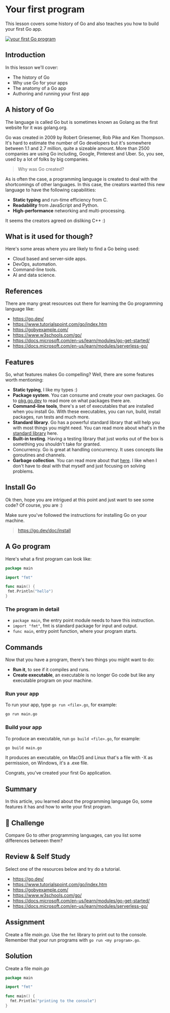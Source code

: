 # Your first program

This lesson covers some history of Go and also teaches you how to build your first Go app.

[![your first Go program](https://img.youtube.com/vi/Sb98X2HhHpQ/0.jpg)](https://www.youtube.com/watch?v=Sb98X2HhHpQ)

## Introduction

In this lesson we'll cover:

- The history of Go
- Why use Go for your apps
- The anatomy of a Go app
- Authoring and running your first app

## A history of Go

The language is called Go but is sometimes known as Golang as the first website for it was golang.org.

Go was created in 2009 by Robert Griesemer, Rob Pike and Ken Thompson. It's hard to estimate the number of Go developers but it's somewhere between 1.1 and 2.7 million, quite a sizeable amount. More than 2500 companies are using Go including, Google, Pinterest and Uber. So, you see, used by a lot of folks by big companies.

> Why was Go created?

As is often the case, a programming language is created to deal with the shortcomings of other languages. In this case, the creators wanted this new language to have the following capabilities:

- **Static typing** and run-time efficiency from C.
- **Readability** from JavaScript and Python.
- **High-performance** networking and multi-processing.

It seems the creators agreed on disliking C++ :)

## What is it used for though?

Here's some areas where you are likely to find a Go being used:

- Cloud based and server-side apps.
- DevOps, automation.
- Command-line tools.
- AI and data science.

## References

There are many great resources out there for learning the Go programming language like:

- <https://go.dev/>
- <https://www.tutorialspoint.com/go/index.htm>
- <https://gobyexample.com/>
- <https://www.w3schools.com/go/>
- <https://docs.microsoft.com/en-us/learn/modules/go-get-started/>
- <https://docs.microsoft.com/en-us/learn/modules/serverless-go/>

## Features

So, what features makes Go compelling? Well, there are some features worth mentioning:

- **Static typing**, I like my types :)
- **Package system**. You can consume and create your own packages. Go to [pkg.go.dev](https://pkg.go.dev/) to read more on what packages there are.
- **Command-line tools**, there's a set of executables that are installed when you install Go. With these executables, you can run, build, install packages, run tests and much more.
- **Standard library**. Go has a powerful standard library that will help you with most things you might need. You can read more about what's in the [standard library](https://pkg.go.dev/std) here.
- **Built-in testing**. Having a testing library that just works out of the box is something you shouldn't take for granted.
- Concurrency. Go is great at handling concurrency. It uses concepts like goroutines and channels.
- **Garbage collection**. You can read more about that [here](https://medium.com/safetycultureengineering/an-overview-of-memory-management-in-go-9a72ec7c76a8#:~:text=Go%20has%20all%20goroutines%20reach,the%20collector%20to%20run%20simultaneously). I like when I don't have to deal with that myself and just focusing on solving problems.

## Install Go

Ok then, hope you are intrigued at this point and just want to see some code? Of course, you are :)

Make sure you've followed the instructions for installing Go on your machine.

> <https://go.dev/doc/install>

## A Go program

Here's what a first program can look like:

```go
package main

import "fmt"

func main() {
 fmt.Println("hello")
}
```

### The program in detail

- `package main`, the entry point module needs to have this instruction.
- `import "fmt"`, fmt is standard package for input and output.
- `func main`, entry point function, where your program starts.

## Commands

Now that you have a program, there's two things you might want to do:

- **Run it**, to see if it compiles and runs.
- **Create executable**, an executable is no longer Go code but like any executable program on your machine.

### Run your app

To run your app, type `go run <file>.go`, for example:

```bash
go run main.go
```

### Build your app

To produce an executable, run `go build <file>.go`, for example:

```bash
go build main.go
```

It produces an executable, on MacOS and Linux that's a file with -X as permission, on Windows, it's a .exe file.

Congrats, you've created your first Go application.

## Summary

In this article, you learned about the programming language Go, some features it has and how to write your first program.

## 🚀 Challenge

Compare Go to other programming languages, can you list some differences between them?

## Review & Self Study

Select one of the resources below and try do a tutorial.

- <https://go.dev/>
- <https://www.tutorialspoint.com/go/index.htm>
- <https://gobyexample.com/>
- <https://www.w3schools.com/go/>
- <https://docs.microsoft.com/en-us/learn/modules/go-get-started/>
- <https://docs.microsoft.com/en-us/learn/modules/serverless-go/>

## Assignment

Create a file *main.go*. Use the `fmt` library to print out to the console. Remember that your run programs with `go run <my program>.go`.

## Solution

Create a file *main.go*

```go
package main

import "fmt"

func main() {
  fmt.Println("printing to the console")
}
```
